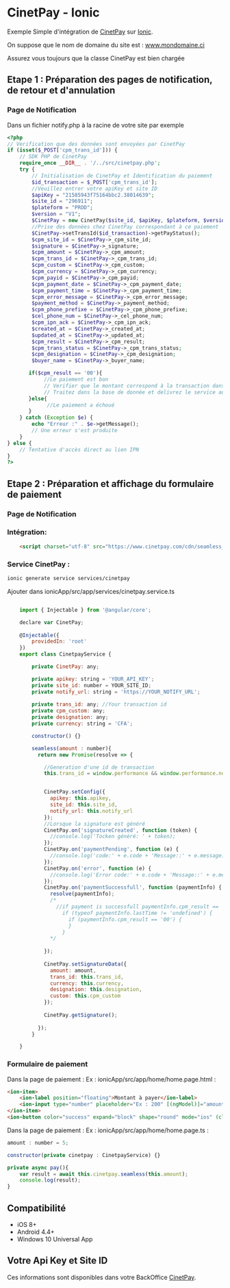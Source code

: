 # CinetPay - Ionic

Exemple Simple d'intégration de [CinetPay](https://cinetpay.com) sur [Ionic](https://ionicframework.com).

On suppose que le nom de domaine du site est : www.mondomaine.ci

Assurez vous toujours que la classe CinetPay est bien chargée

## Etape 1 : Préparation des pages de notification, de retour et d'annulation


### Page de Notification
Dans un fichier notify.php à la racine de votre site par exemple
```php
<?php
// Verification que des données sont envoyées par CinetPay
if (isset($_POST['cpm_trans_id'])) {
    // SDK PHP de CinetPay 
    require_once __DIR__ . '/../src/cinetpay.php';
    try {
        // Initialisation de CinetPay et Identification du paiement
        $id_transaction = $_POST['cpm_trans_id'];
        //Veuillez entrer votre apiKey et site ID
        $apiKey = "21585943f75164bbc2.38014639";
        $site_id = "296911";
        $plateform = "PROD";
        $version = "V1";
        $CinetPay = new CinetPay($site_id, $apiKey, $plateform, $version);
        //Prise des données chez CinetPay correspondant à ce paiement
        $CinetPay->setTransId($id_transaction)->getPayStatus();
        $cpm_site_id = $CinetPay->_cpm_site_id;
        $signature = $CinetPay->_signature;
        $cpm_amount = $CinetPay->_cpm_amount;
        $cpm_trans_id = $CinetPay->_cpm_trans_id;
        $cpm_custom = $CinetPay->_cpm_custom;
        $cpm_currency = $CinetPay->_cpm_currency;
        $cpm_payid = $CinetPay->_cpm_payid;
        $cpm_payment_date = $CinetPay->_cpm_payment_date;
        $cpm_payment_time = $CinetPay->_cpm_payment_time;
        $cpm_error_message = $CinetPay->_cpm_error_message;
        $payment_method = $CinetPay->_payment_method;
        $cpm_phone_prefixe = $CinetPay->_cpm_phone_prefixe;
        $cel_phone_num = $CinetPay->_cel_phone_num;
        $cpm_ipn_ack = $CinetPay->_cpm_ipn_ack;
        $created_at = $CinetPay->_created_at;
        $updated_at = $CinetPay->_updated_at;
        $cpm_result = $CinetPay->_cpm_result;
        $cpm_trans_status = $CinetPay->_cpm_trans_status;
        $cpm_designation = $CinetPay->_cpm_designation;
        $buyer_name = $CinetPay->_buyer_name;

       if($cpm_result == '00'){
            //Le paiement est bon
            // Verifier que le montant correspond à la transaction dans votre système
            // Traitez dans la base de donnée et delivrez le service au client
       }else{
             //Le paiement a échoué
       }
    } catch (Exception $e) {
        echo "Erreur :" . $e->getMessage();
        // Une erreur s'est produite
    }
} else {
    // Tentative d'accès direct au lien IPN
}
?>
```


## Etape 2 : Préparation et affichage du formulaire de paiement

### Page de Notification

### Intégration:
```html
    <script charset="utf-8" src="https://www.cinetpay.com/cdn/seamless_sdk/latest/cinetpay.prod.min.js" type="text/javascript"></script> 
```

### Service CinetPay :
```bash
ionic generate service services/cinetpay     
```

Ajouter dans ionicApp/src/app/services/cinetpay.service.ts

```js

    import { Injectable } from '@angular/core';

    declare var CinetPay;
    
    @Injectable({
        providedIn: 'root'
    })   
    export class CinetpayService {

        private CinetPay: any;

        private apikey: string = 'YOUR_API_KEY';
        private site_id: number = YOUR_SITE_ID;
        private notify_url: string = 'https://YOUR_NOTIFY_URL';
      
        private trans_id: any; //Your transaction id
        private cpm_custom: any;
        private designation: any;
        private currency: string = 'CFA';

        constructor() {}

        seamless(amount : number){
          return new Promise(resolve => {

            //Generation d'une id de transaction
            this.trans_id = window.performance && window.performance.now && window.performance.timing && window.performance.timing.navigationStart ? window.performance.now() + window.performance.timing.navigationStart : Date.now();


            CinetPay.setConfig({
              apikey: this.apikey,
              site_id: this.site_id,
              notify_url: this.notify_url
            });
            //Lorsque la signature est généré
            CinetPay.on('signatureCreated', function (token) {
              //console.log('Tocken généré: ' + token);
            });
            CinetPay.on('paymentPending', function (e) {
              //console.log('code:' + e.code + 'Message::' + e.message);
            });
            CinetPay.on('error', function (e) {
              //console.log('Error code:' + e.code + 'Message::' + e.message);
            });
            CinetPay.on('paymentSuccessfull', function (paymentInfo) {
              resolve(paymentInfo);
              /*
                //if payment is successfull paymentInfo.cpm_result == '00'
                  if (typeof paymentInfo.lastTime != 'undefined') {
                    if (paymentInfo.cpm_result == '00') {
                    }
                  }
              */ 
      
            });
      
            CinetPay.setSignatureData({
              amount: amount,
              trans_id: this.trans_id,
              currency: this.currency,
              designation: this.designation,
              custom: this.cpm_custom
            });
      
            CinetPay.getSignature();  
      
          });
        }

    }
```
### Formulaire de paiement 

Dans la page de paiement : Ex : ionicApp/src/app/home/home.page.html :
```html
<ion-item>
    <ion-label position="floating">Montant à payer</ion-label>
    <ion-input type="number" placeholder="Ex : 200" [(ngModel)]="amount" color="success" min="100"></ion-input>
</ion-item>
<ion-button color="success" expand="block" shape="round" mode="ios" (click)="pay()">Payer</ion-button>
```

Dans la page de paiement : Ex : ionicApp/src/app/home/home.page.ts :
```js
amount : number = 5;

constructor(private cinetpay : CinetpayService) {}

private async pay(){
    var result = await this.cinetpay.seamless(this.amount);
    console.log(result);
}
```

## Compatibilité 

* iOS 8+
* Android 4.4+
* Windows 10 Universal App

## Votre Api Key et Site ID

Ces informations sont disponibles dans votre BackOffice [CinetPay](https://cinetpay.com/login).